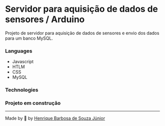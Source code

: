 # Servidor para aquisição de dados de sensores / Arduino

Projeto de servidor para aquisição de dados de sensores e envio dos dados para um banco MySQL.

 
 
  
  ### Languages

 * Javascript
 * HTLM
 * CSS
 * MySQL

  ### Technologies
 

  ### Projeto em construção

  ---
 Made by 💙 by [Henrique Barbosa de Souza Júnior](https://github.com/HenriqueBarbosaSJr)